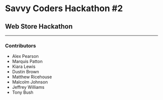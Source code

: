 # Savvy Coders Hackathon \#2
## Web Store Hackathon

---

### Contributors
+ Alex Pearson
+ Marquis Patton
+ Kiara Lewis
+ Dustin Brown
+ Matthew Ricehouse
+ Malcolm Johnson
+ Jeffrey Williams
+ Tony Bush